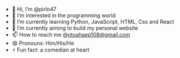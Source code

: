 - 👋 Hi, I’m @pirlo47
- 👀 I’m interested in the programming world 
- 🌱 I’m currently learning Python, JavaScript, HTML, Css and React 
- 💞️ I’m currently aiming to build my personal website
- 📫 How to reach me @ntoahaep108@gmail.com
- 😄 Pronouns: Him/His/He
- ⚡ Fun fact: a comedian at heart 

<!---
pirlo47/pirlo47 is a ✨ special ✨ repository because its `README.md` (this file) appears on your GitHub profile.
You can click the Preview link to take a look at your changes.
--->
